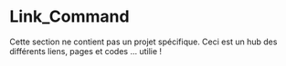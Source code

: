 # Link_Command
Cette section ne contient pas un projet spécifique.
Ceci est un hub des différents liens, pages et codes ... utilie !
